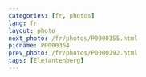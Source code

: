 ```yaml
---
categories: [fr, photos]
lang: fr
layout: photo
next_photo: /fr/photos/P0000355.html
picname: P0000354
prev_photo: /fr/photos/P0000292.html
tags: [Elefantenberg]
---
```

